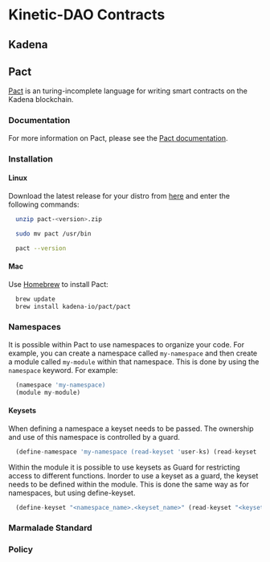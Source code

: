 # Kinetic-DAO Contracts

## Kadena

## Pact

[Pact](https://github.com/kadena-io/pact) is an turing-incomplete language for writing smart contracts on the Kadena blockchain.

### Documentation

For more information on Pact, please see the [Pact documentation](https://pact-language.readthedocs.io/en/latest/).

### Installation

#### Linux

Download the latest release for your distro from [here](https://github.com/kadena-io/pact/releases) and enter the following commands:

```bash
  unzip pact-<version>.zip
```

```bash
  sudo mv pact /usr/bin
```

```bash
  pact --version
```

#### Mac

Use [Homebrew](https://brew.sh/) to install Pact:

```bash
  brew update
  brew install kadena-io/pact/pact
```

### Namespaces

It is possible within Pact to use namespaces to organize your code. For example, you can create a namespace called `my-namespace` and then create a module called `my-module` within that namespace. This is done by using the `namespace` keyword. For example:

```js
  (namespace 'my-namespace)
  (module my-module)
```

#### Keysets

When defining a namespace a keyset needs to be passed. The ownership and use of this namespace is controlled by a guard.

```js
  (define-namespace 'my-namespace (read-keyset 'user-ks) (read-keyset 'admin-ks))
```

Within the module it is possible to use keysets as Guard for restricting access to different functions. Inorder to use a keyset as a guard, the keyset needs to be defined within the module. This is done the same way as for namespaces, but using define-keyset.


```js
  (define-keyset "<namespace_name>.<keyset_name>" (read-keyset "<keyset_in_env_data>" ))
```

### Marmalade Standard

### Policy